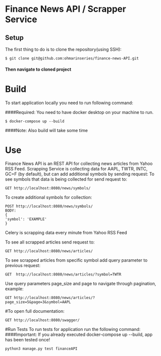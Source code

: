 # Finance News API / Scrapper Service

## Setup

The first thing to do is to clone the repository(using SSH):

```shell
$ git clone git@github.com:ohmarinseries/finance-news-API.git
```
#### Then navigate to cloned project

# Build
To start application locally you need to run following command:

####Required: You need to have docker desktop on your machine to run.

```shell
$ docker-compose up --build
```
####Note: Also build will take some time

# Use
Finance News API is an REST API for collecting news articles from Yahoo RSS Feed.
Scrapping Service is collecting data for AAPL, TWTR, INTC, GC=F (by default), but
can add additional symbols by sending request:
To see symbols that data is being collected for send request to:

```http request
GET http://localhost:8080/news/symbols/
```
To create additional symbols for collection:
```http request
POST http://localhost:8080/news/symbols/
BODY:
{
'symbol': 'EXAMPLE'
}
```

Celery is scrapping data every minute from Yahoo RSS Feed

To see all scrapped articles send request to:

```http request
GET http://localhost:8080/news/articles/
```

To see scrapped articles from specific symbol add query parameter to previous request:

```http request
GET  http://localhost:8080/news/articles/?symbol=TWTR
```

Use query parameters page_size and page to navigate through pagination, example:

```http request
GET http://localhost:8080/news/articles/?page_size=5&page=3&symbol=AAPL
```

#To open full documentation:
```http request
GET http://localhost:8080/swagger/
```

#Run Tests
To run tests for application run the following command:
####Important: If you already executed docker-compose up --build, app has been tested once!
```shell
python3 manage.py test financeAPI
```
